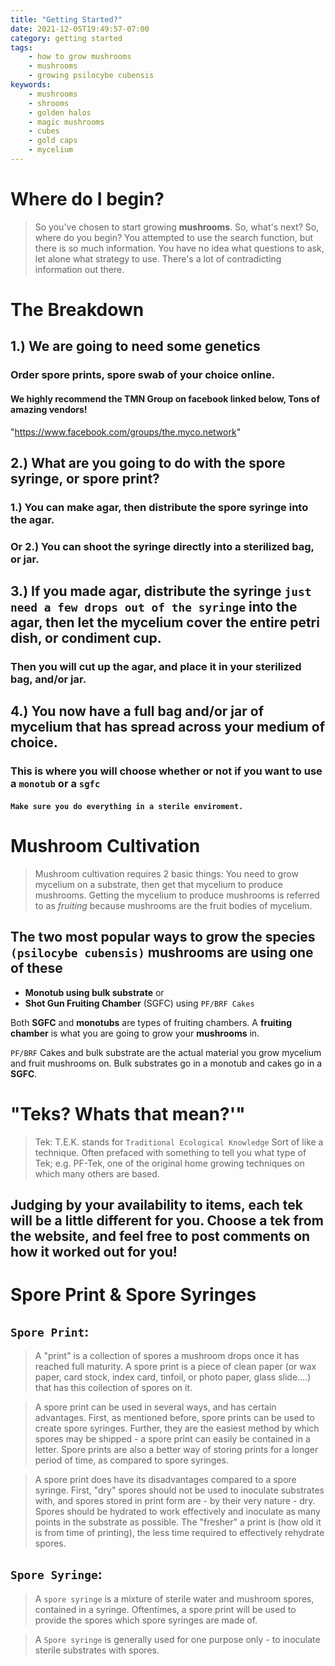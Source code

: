 ```yaml
---
title: "Getting Started?"
date: 2021-12-05T19:49:57-07:00
category: getting started
tags:
    - how to grow mushrooms
    - mushrooms
    - growing psilocybe cubensis
keywords:
    - mushrooms
    - shrooms
    - golden halos
    - magic mushrooms
    - cubes
    - gold caps
    - mycelium
---
```



# Where do I begin?
> So you've chosen to start growing **mushrooms**. So, what's next? So, where do you begin? You attempted to use the search function, but there is so much information. You have no idea what questions to ask, let alone what strategy to use. There's a lot of contradicting information out there.

# The Breakdown

## 1.) We are going to need some genetics
### Order spore prints, spore swab of your choice online.
#### We highly recommend the TMN Group on facebook linked below, Tons of amazing vendors! 
"https://www.facebook.com/groups/the.myco.network"
## 2.) What are you going to do with the spore syringe, or spore print?
### 1.) You can make agar, then distribute the spore syringe into the agar.
### Or 2.) You can shoot the syringe directly into a sterilized bag, or jar.
## 3.) If you made agar, distribute the syringe `just need a few drops out of the syringe` into the agar, then let the mycelium cover the entire petri dish, or condiment cup.
### Then you will cut up the agar, and place it in your sterilized bag, and/or jar.
## 4.) You now have a full bag and/or jar of mycelium that has spread across your medium of choice.
### This is where you will choose whether or not if you want to use a `monotub` or a `sgfc`
#### `Make sure you do everything in a sterile enviroment.`

# Mushroom Cultivation

>Mushroom cultivation requires 2 basic things: You need to grow mycelium on a substrate, then get that mycelium to produce mushrooms. Getting the mycelium to produce mushrooms is referred to as *fruiting* because mushrooms are the fruit bodies of mycelium.
## The two most popular ways to grow the species `(psilocybe cubensis)` mushrooms are using one of these 
* **Monotub using bulk substrate** or 
* **Shot Gun Fruiting Chamber** (SGFC) using `PF/BRF Cakes`

Both **SGFC** and **monotubs** are types of fruiting chambers. A **fruiting chamber** is what you are going to grow your **mushrooms** in.

`PF/BRF` Cakes and bulk substrate are the actual material you grow mycelium and fruit mushrooms on. Bulk substrates go in a monotub and cakes go in a **SGFC**.

# "Teks? Whats that mean?'"
>Tek: T.E.K. stands for `Traditional Ecological Knowledge` Sort of like a technique. Often prefaced with something to tell you what type of Tek; e.g. PF-Tek, one of the original home growing techniques on which many others are based.

## Judging by your availability to items, each tek will be a little different for you. Choose a tek from the website, and feel free to post comments on how it worked out for you!


# Spore Print & Spore Syringes
## `Spore Print`:
> A "print" is a collection of spores a mushroom drops once it has reached full maturity. A spore print is a piece of clean paper (or wax paper, card stock, index card, tinfoil, or photo paper, glass slide....) that has this collection of spores on it.

> A spore print can be used in several ways, and has certain advantages. First, as mentioned before, spore prints can be used to create spore syringes. Further, they are the easiest method by which spores may be shipped - a spore print can easily be contained in a letter. Spore prints are also a better way of storing prints for a longer period of time, as compared to spore syringes.

> A spore print does have its disadvantages compared to a spore syringe. First, "dry" spores should not be used to inoculate substrates with, and spores stored in print form are - by their very nature - dry. Spores should be hydrated to work effectively and inoculate as many points in the substrate as possible. The "fresher" a print is (how old it is from time of printing), the less time required to effectively rehydrate spores.

## `Spore Syringe`:
>  A `spore syringe` is a mixture of sterile water and mushroom spores, contained in a syringe. Oftentimes, a spore print will be used to provide the spores which spore syringes are made of.

> A `Spore syringe` is generally used for one purpose only - to inoculate sterile substrates with spores. 

